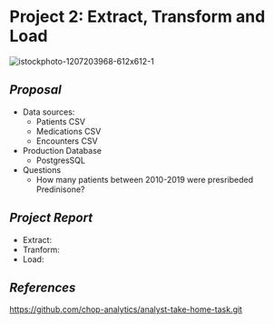 # Project 2: Extract, Transform and Load
![istockphoto-1207203968-612x612-1](https://user-images.githubusercontent.com/100361900/175171555-5f389876-8ffc-4b1a-8c1f-a2a0a40a8e8f.jpg)
 ## _Proposal_
 * Data sources:
   *  Patients CSV
   *  Medications CSV
   *  Encounters CSV
 * Production Database
   * PostgresSQL
 * Questions
   *  How many patients between 2010-2019 were presribeded Predinisone?
## _Project Report_
 * Extract:
 * Tranform:
 * Load:
## _References_
https://github.com/chop-analytics/analyst-take-home-task.git
